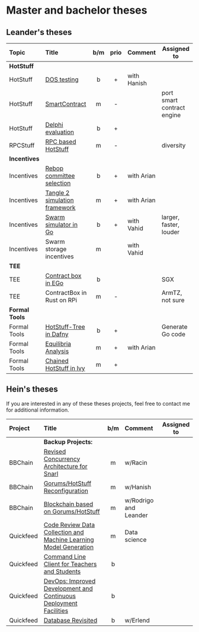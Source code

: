 # Master and bachelor theses

## Leander's theses
| Topic            | Title                                                 |  b/m  | prio  | Comment     | Assigned to                |
| :--------------- | :---------------------------------------------------- | :---: | :---: | :---------- | -------------------------- |
| **HotStuff**     |                                                       |       |       |             |                            |
| HotStuff         | [DOS testing](dos-testing.md)                         |   b   |   +   | with Hanish |                            |
| HotStuff         | [SmartContract](hotstuff-evm.md)                      |   m   |   -   |             | port smart contract engine |
| HotStuff         | [Delphi evaluation](delphi-evaluation.md)             |   b   |   +   |             |                            |
| RPCStuff         | [RPC based HotStuff](rpc-hotstuff.md)                 |   m   |   -   |             | diversity                  |
| **Incentives**   |                                                       |       |       |             |                            |
| Incentives       | [Rebop committee selection](rebop-committee.md)       |   b   |   +   | with Arian  |                            |
| Incentives       | [Tangle 2 simulation framework](tangle-simulation.md) |   m   |   +   | with Arian  |                            |
| Incentives       | [Swarm simulator in Go](swarm-simulator-go.md)        |   b   |   +   | with Vahid  | larger, faster, louder     |
| Incentives       | Swarm storage incentives                              |   m   |       | with Vahid  |                            |
| **TEE**          |                                                       |       |       |             |                            |
| TEE              | [Contract box in EGo](ego-contractBox.md)             |   b   |       |             | SGX                        |
| TEE              | ContractBox in Rust on RPi                            |   m   |   -   |             | ArmTZ, not sure            |
| **Formal Tools** |                                                       |       |       |             |                            |
| Formal Tools     | [HotStuff-Tree in Dafny](hs-tree-daphne.md)           |   b   |   +   |             | Generate Go code           |
| Formal Tools     | [Equilibria Analysis](equilibria-analysis.md)         |   m   |   +   | with Arian  |                            |
| Formal Tools     | [Chained HotStuff in Ivy](hotStufIvy.md)              |   m   |   +   |             |                            |



## Hein's theses

If you are interested in any of these theses projects, feel free to contact me for additional information.

| Project   | Title                                                                                             |  b/m  | Comment               | Assigned to |
| :-------- | :------------------------------------------------------------------------------------------------ | :---: | :-------------------- | ----------- |
|           | **Backup Projects:**                                                                              |       |                       |             |
| BBChain   | [Revised Concurrency Architecture for Snarl](snarl-concurrency-arch.md)                           |   m   | w/Racin               |             |
| BBChain   | [Gorums/HotStuff Reconfiguration](gorums-hotstuff-reconfig.md)                                    |   m   | w/Hanish              |             |
| BBChain   | [Blockchain based on Gorums/HotStuff](bbchain-block.md)                                           |   m   | w/Rodrigo and Leander |             |
| Quickfeed | [Code Review Data Collection and Machine Learning Model Generation](quickfeed-codereview-data.md) |   m   | Data science          |             |
| Quickfeed | [Command Line Client for Teachers and Students](quickfeed-cli.md)                                 |   b   |                       |             |
| Quickfeed | [DevOps: Improved Development and Continuous Deployment Facilities](quickfeed-devops.md)          |   b   |                       |             |
| Quickfeed | [Database Revisited](quickfeed-db.md)                                                             |   b   | w/Erlend              |             |
